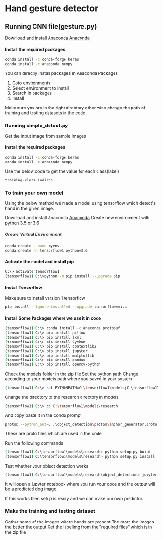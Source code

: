 # Hand gesture detector


## Running CNN file(gesture.py)

Download and install Anaconda [Anaconda](https://www.anaconda.com/products/individual)

#### Install the required packages
```bash
conda install -c conda-forge keras
conda install -c anaconda numpy
```
You can directly install packages in Anaconda Packages
1. Goto environments
2. Select environment to install
3. Search in packages
4. Install

Make sure you are in the right directory other wise change the path of training and testing datasets in the code

### Running simple_detect.py

Get the input image from sample images
#### Install the required packages
```bash
conda install -c conda-forge keras
conda install -c anaconda numpy
```

Use the below code to get the value for each class(label)
```bash
training.class_indices
```

### To train your own model
Using the below method we made a model using tensorflow which detect's hand in the given image.

Download and install Anaconda [Anaconda](https://www.anaconda.com/products/individual)
Create new environment with python 3.5 or 3.6
##### Create Virtual Environment
```bash
conda create --name myenv
conda create -n tensorflow1 python=3.6
```
#### Activate the model and install pip
```bash
C:\> activate tensorflow1
(tensorflow1) C:\>python -m pip install --upgrade pip
```
#### Install Tensorflow 
Make sure to install version 1 tensorflow
```bash
pip install --ignore-installed --upgrade tensorflow==1.4
```
#### Install Some Packages where we use it in code
```bash
(tensorflow1) C:\> conda install -c anaconda protobuf
(tensorflow1) C:\> pip install pillow
(tensorflow1) C:\> pip install lxml
(tensorflow1) C:\> pip install Cython
(tensorflow1) C:\> pip install contextlib2
(tensorflow1) C:\> pip install jupyter
(tensorflow1) C:\> pip install matplotlib
(tensorflow1) C:\> pip install pandas
(tensorflow1) C:\> pip install opencv-python
```

Check the models folder in the zip file
Set the python path
Change according to your models path where you saved in your system
```bash
(tensorflow1) C:\> set PYTHONPATH=C:\tensorflow1\models;C:\tensorflow1\models\research;C:\tensorflow1\models\research\slim
```

Change the directory to the research directory in models
```bash
(tensorflow1) C:\> cd C:\tensorflow1\models\research
```
And copy paste it in the conda prompt
```bash
protoc --python_out=. .\object_detection\protos\anchor_generator.proto .\object_detection\protos\argmax_matcher.proto .\object_detection\protos\bipartite_matcher.proto .\object_detection\protos\box_coder.proto .\object_detection\protos\box_predictor.proto .\object_detection\protos\eval.proto .\object_detection\protos\faster_rcnn.proto .\object_detection\protos\faster_rcnn_box_coder.proto .\object_detection\protos\grid_anchor_generator.proto .\object_detection\protos\hyperparams.proto .\object_detection\protos\image_resizer.proto .\object_detection\protos\input_reader.proto .\object_detection\protos\losses.proto .\object_detection\protos\matcher.proto .\object_detection\protos\mean_stddev_box_coder.proto .\object_detection\protos\model.proto .\object_detection\protos\optimizer.proto .\object_detection\protos\pipeline.proto .\object_detection\protos\post_processing.proto .\object_detection\protos\preprocessor.proto .\object_detection\protos\region_similarity_calculator.proto .\object_detection\protos\square_box_coder.proto .\object_detection\protos\ssd.proto .\object_detection\protos\ssd_anchor_generator.proto .\object_detection\protos\string_int_label_map.proto .\object_detection\protos\train.proto .\object_detection\protos\keypoint_box_coder.proto .\object_detection\protos\multiscale_anchor_generator.proto .\object_detection\protos\graph_rewriter.proto .\object_detection\protos\calibration.proto .\object_detection\protos\flexible_grid_anchor_generator.proto
```
These are proto files which are used in the code

Run the following commands
```bash
(tensorflow1) C:\tensorflow1\models\research> python setup.py build
(tensorflow1) C:\tensorflow1\models\research> python setup.py install
```

Test whether your object detection works
```bash
(tensorflow1) C:\tensorflow1\models\research\object_detection> jupyter notebook object_detection_tutorial.ipynb
```
It will open a jupyter notebook where you run your code and the output will be a predicted dog image.

If this works then setup is ready and we can make our own predictor.

### Make the training and testing dataset
Gather some of the images where hands are present
The more the images the better the output
Get the labellmg from the "required files" which is in the zip file

